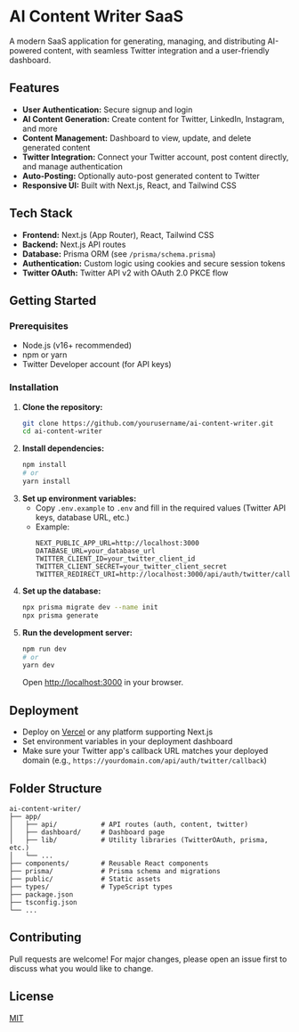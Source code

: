 


          
# AI Content Writer SaaS

A modern SaaS application for generating, managing, and distributing AI-powered content, with seamless Twitter integration and a user-friendly dashboard.

## Features
- **User Authentication:** Secure signup and login
- **AI Content Generation:** Create content for Twitter, LinkedIn, Instagram, and more
- **Content Management:** Dashboard to view, update, and delete generated content
- **Twitter Integration:** Connect your Twitter account, post content directly, and manage authentication
- **Auto-Posting:** Optionally auto-post generated content to Twitter
- **Responsive UI:** Built with Next.js, React, and Tailwind CSS

## Tech Stack
- **Frontend:** Next.js (App Router), React, Tailwind CSS
- **Backend:** Next.js API routes
- **Database:** Prisma ORM (see `/prisma/schema.prisma`)
- **Authentication:** Custom logic using cookies and secure session tokens
- **Twitter OAuth:** Twitter API v2 with OAuth 2.0 PKCE flow

## Getting Started

### Prerequisites
- Node.js (v16+ recommended)
- npm or yarn
- Twitter Developer account (for API keys)

### Installation
1. **Clone the repository:**
   ```bash
   git clone https://github.com/yourusername/ai-content-writer.git
   cd ai-content-writer
   ```
2. **Install dependencies:**
   ```bash
   npm install
   # or
   yarn install
   ```
3. **Set up environment variables:**
   - Copy `.env.example` to `.env` and fill in the required values (Twitter API keys, database URL, etc.)
   - Example:
     ```env
     NEXT_PUBLIC_APP_URL=http://localhost:3000
     DATABASE_URL=your_database_url
     TWITTER_CLIENT_ID=your_twitter_client_id
     TWITTER_CLIENT_SECRET=your_twitter_client_secret
     TWITTER_REDIRECT_URI=http://localhost:3000/api/auth/twitter/callback
     ```
4. **Set up the database:**
   ```bash
   npx prisma migrate dev --name init
   npx prisma generate
   ```
5. **Run the development server:**
   ```bash
   npm run dev
   # or
   yarn dev
   ```
   Open [http://localhost:3000](http://localhost:3000) in your browser.

## Deployment
- Deploy on [Vercel](https://vercel.com/) or any platform supporting Next.js
- Set environment variables in your deployment dashboard
- Make sure your Twitter app's callback URL matches your deployed domain (e.g., `https://yourdomain.com/api/auth/twitter/callback`)

## Folder Structure
```
ai-content-writer/
├── app/
│   ├── api/           # API routes (auth, content, twitter)
│   ├── dashboard/     # Dashboard page
│   ├── lib/           # Utility libraries (TwitterOAuth, prisma, etc.)
│   └── ...
├── components/        # Reusable React components
├── prisma/            # Prisma schema and migrations
├── public/            # Static assets
├── types/             # TypeScript types
├── package.json
├── tsconfig.json
└── ...
```

## Contributing
Pull requests are welcome! For major changes, please open an issue first to discuss what you would like to change.

## License
[MIT](LICENSE)

        
